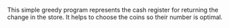 This simple greedy program represents the cash register for returning the change in the store.
It helps to choose the coins so their number is optimal.
